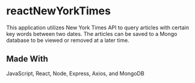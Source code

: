 # reactNewYorkTimes

This application utilizes New York Times API to query articles with certain key words between two dates. The articles can be saved to a Mongo database to be viewed or removed at a later time.

## Made With

JavaScript, React, Node, Express, Axios, and MongoDB
